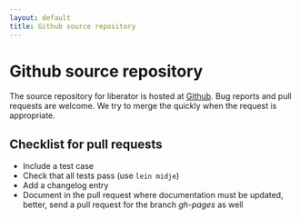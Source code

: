 ```yaml
---
layout: default
title: Github source repository
---
```

# Github source repository

The source repository for liberator is hosted at
[Github](https://github.com/clojure-liberator/liberator/).
Bug reports and pull requests are welcome. We try to merge the
quickly when the request is appropriate.

## Checklist for pull requests

* Include a test case
* Check that all tests pass (use ````lein midje````)
* Add a changelog entry
* Document in the pull request where documentation must be updated,
  better, send a pull request for the branch *gh-pages* as well

